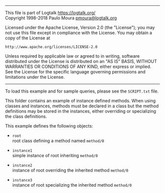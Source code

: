 ________________________________________________________________________

This file is part of Logtalk <https://logtalk.org/>  
Copyright 1998-2018 Paulo Moura <pmoura@logtalk.org>

Licensed under the Apache License, Version 2.0 (the "License");
you may not use this file except in compliance with the License.
You may obtain a copy of the License at

    http://www.apache.org/licenses/LICENSE-2.0

Unless required by applicable law or agreed to in writing, software
distributed under the License is distributed on an "AS IS" BASIS,
WITHOUT WARRANTIES OR CONDITIONS OF ANY KIND, either express or implied.
See the License for the specific language governing permissions and
limitations under the License.
________________________________________________________________________


To load this example and for sample queries, please see the `SCRIPT.txt`
file.

This folder contains an example of instance defined methods. When using 
classes and instances, methods must be declared in a class but the method 
definitions may be stored in the instances, either overriding or specializing 
the class definitions.

This example defines the following objects:

- `root`  
	root class defining a method named `method/0`

- `instance1`  
	simple instance of root inheriting `method/0`

- `instance2`  
	instance of root overriding the inherited method `method/0`

- `instance3`  
	instance of root specializing the inherited method `method/0`
